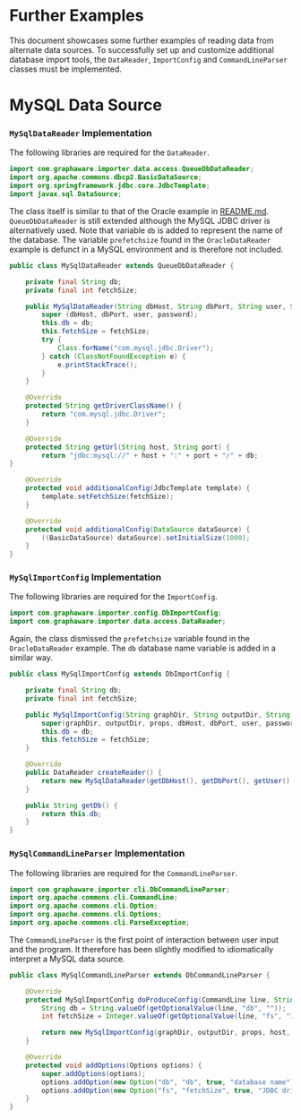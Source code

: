 Further Examples
================

This document showcases some further examples of reading data from alternate data sources. To successfully set up and customize additional database import tools, the `DataReader`, `ImportConfig` and `CommandLineParser` classes must be implemented.

# MySQL Data Source

### `MySqlDataReader` Implementation

The following libraries are required for the `DataReader`.

```java
import com.graphaware.importer.data.access.QueueDbDataReader;
import org.apache.commons.dbcp2.BasicDataSource;
import org.springframework.jdbc.core.JdbcTemplate;
import javax.sql.DataSource;
```

The class itself is similar to that of the Oracle example in [README.md](../master/README.md). `QueueDbDataReader` is still extended although the MySQL JDBC driver is alternatively used. Note that variable `db` is added to represent the name of the database. The variable `prefetchsize` found in the `OracleDataReader` example is defunct in a MySQL environment and is therefore not included.

```java
public class MySqlDataReader extends QueueDbDataReader {

    private final String db;
    private final int fetchSize;

    public MySqlDataReader(String dbHost, String dbPort, String user, String password, String db, int fetchSize) {
        super (dbHost, dbPort, user, password);
        this.db = db;
        this.fetchSize = fetchSize;
        try {
            Class.forName("com.mysql.jdbc.Driver");
        } catch (ClassNotFoundException e) {
            e.printStackTrace();
        }
    }

    @Override
    protected String getDriverClassName() {
        return "com.mysql.jdbc.Driver";
    }

    @Override
    protected String getUrl(String host, String port) {
        return "jdbc:mysql://" + host + ":" + port + "/" + db;
}

    @Override
    protected void additionalConfig(JdbcTemplate template) {
        template.setFetchSize(fetchSize);
    }

    @Override
    protected void additionalConfig(DataSource dataSource) {
        ((BasicDataSource) dataSource).setInitialSize(1000);
    }
}
```

### `MySqlImportConfig` Implementation

The following libraries are required for the `ImportConfig`.

```java
import com.graphaware.importer.config.DbImportConfig;
import com.graphaware.importer.data.access.DataReader;
```

Again, the class dismissed the `prefetchsize` variable found in the `OracleDataReader` example. The `db` database name variable is added in a similar way.

```java
public class MySqlImportConfig extends DbImportConfig {

    private final String db;
    private final int fetchSize;

    public MySqlImportConfig(String graphDir, String outputDir, String props, String dbHost, String dbPort, String user, String password, String db, int fetchSize) {
        super(graphDir, outputDir, props, dbHost, dbPort, user, password);
        this.db = db;
        this.fetchSize = fetchSize;
    }

    @Override
    public DataReader createReader() {
        return new MySqlDataReader(getDbHost(), getDbPort(), getUser(), getPassword(), getDb(), fetchSize);
    }

    public String getDb() {
        return this.db;
    }
}
```

### `MySqlCommandLineParser` Implementation

The following libraries are required for the `CommandLineParser`.

```java
import com.graphaware.importer.cli.DbCommandLineParser;
import org.apache.commons.cli.CommandLine;
import org.apache.commons.cli.Option;
import org.apache.commons.cli.Options;
import org.apache.commons.cli.ParseException;
```

The `CommandLineParser` is the first point of interaction between user input and the program. It therefore has been slightly modified to idiomatically interpret a MySQL data source.

```java
public class MySqlCommandLineParser extends DbCommandLineParser {

    @Override
    protected MySqlImportConfig doProduceConfig(CommandLine line, String graphDir, String outputDir, String props, String host, String port, String user, String password) throws ParseException {
        String db = String.valueOf(getOptionalValue(line, "db", ""));
        int fetchSize = Integer.valueOf(getOptionalValue(line, "fs", "10000"));

        return new MySqlImportConfig(graphDir, outputDir, props, host, port, user, password, db, fetchSize);
    }

    @Override
    protected void addOptions(Options options) {
        super.addOptions(options);
        options.addOption(new Option("db", "db", true, "database name"));
        options.addOption(new Option("fs", "fetchSize", true, "JDBC driver row fetch size (default 10000)"));
    }
}
```
